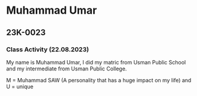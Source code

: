 # Muhammad Umar

## 23K-0023

### Class Activity (22.08.2023)

My name is Muhammad Umar, I did my matric from Usman Public School and my intermediate from Usman Public College.

M = Muhammad SAW (A personality that has a huge impact on my life) and U = unique
